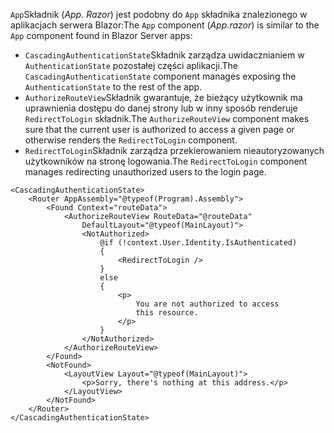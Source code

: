 <span data-ttu-id="e947f-101">`App`Składnik (*App. Razor*) jest podobny do `App` składnika znalezionego w aplikacjach serwera Blazor:</span><span class="sxs-lookup"><span data-stu-id="e947f-101">The `App` component (*App.razor*) is similar to the `App` component found in Blazor Server apps:</span></span>

* <span data-ttu-id="e947f-102">`CascadingAuthenticationState`Składnik zarządza uwidacznianiem w `AuthenticationState` pozostałej części aplikacji.</span><span class="sxs-lookup"><span data-stu-id="e947f-102">The `CascadingAuthenticationState` component manages exposing the `AuthenticationState` to the rest of the app.</span></span>
* <span data-ttu-id="e947f-103">`AuthorizeRouteView`Składnik gwarantuje, że bieżący użytkownik ma uprawnienia dostępu do danej strony lub w inny sposób renderuje `RedirectToLogin` składnik.</span><span class="sxs-lookup"><span data-stu-id="e947f-103">The `AuthorizeRouteView` component makes sure that the current user is authorized to access a given page or otherwise renders the `RedirectToLogin` component.</span></span>
* <span data-ttu-id="e947f-104">`RedirectToLogin`Składnik zarządza przekierowaniem nieautoryzowanych użytkowników na stronę logowania.</span><span class="sxs-lookup"><span data-stu-id="e947f-104">The `RedirectToLogin` component manages redirecting unauthorized users to the login page.</span></span>

```razor
<CascadingAuthenticationState>
    <Router AppAssembly="@typeof(Program).Assembly">
        <Found Context="routeData">
            <AuthorizeRouteView RouteData="@routeData" 
                DefaultLayout="@typeof(MainLayout)">
                <NotAuthorized>
                    @if (!context.User.Identity.IsAuthenticated)
                    {
                        <RedirectToLogin />
                    }
                    else
                    {
                        <p>
                            You are not authorized to access 
                            this resource.
                        </p>
                    }
                </NotAuthorized>
            </AuthorizeRouteView>
        </Found>
        <NotFound>
            <LayoutView Layout="@typeof(MainLayout)">
                <p>Sorry, there's nothing at this address.</p>
            </LayoutView>
        </NotFound>
    </Router>
</CascadingAuthenticationState>
```
